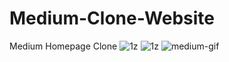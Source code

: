 # Medium-Clone-Website
Medium Homepage Clone
![1z](https://user-images.githubusercontent.com/67739721/221635500-f4f3c116-2f2b-4c5e-a1ec-e9af6da27f9d.png)
![1z](https://user-images.githubusercontent.com/67739721/221635724-a95fb1da-c426-416a-8dd5-fcf122359dc9.png)
![medium-gif](https://user-images.githubusercontent.com/67739721/221636828-00ee68c0-aca7-48c3-a5d8-7ffda4b2b898.gif)
